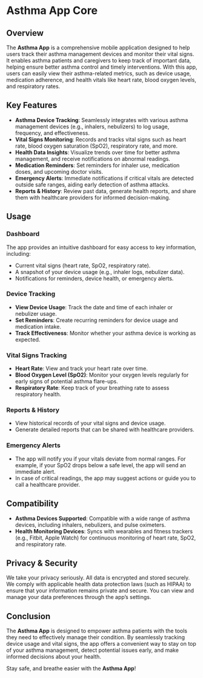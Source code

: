 # Asthma App Core

## Overview

The **Asthma App** is a comprehensive mobile application designed to help users track their asthma management devices and monitor their vital signs. It enables asthma patients and caregivers to keep track of important data, helping ensure better asthma control and timely interventions. With this app, users can easily view their asthma-related metrics, such as device usage, medication adherence, and health vitals like heart rate, blood oxygen levels, and respiratory rates.

## Key Features

- **Asthma Device Tracking**: Seamlessly integrates with various asthma management devices (e.g., inhalers, nebulizers) to log usage, frequency, and effectiveness.
- **Vital Signs Monitoring**: Records and tracks vital signs such as heart rate, blood oxygen saturation (SpO2), respiratory rate, and more.
- **Health Data Insights**: Visualize trends over time for better asthma management, and receive notifications on abnormal readings.
- **Medication Reminders**: Set reminders for inhaler use, medication doses, and upcoming doctor visits.
- **Emergency Alerts**: Immediate notifications if critical vitals are detected outside safe ranges, aiding early detection of asthma attacks.
- **Reports & History**: Review past data, generate health reports, and share them with healthcare providers for informed decision-making.


## Usage

### Dashboard
The app provides an intuitive dashboard for easy access to key information, including:
- Current vital signs (heart rate, SpO2, respiratory rate).
- A snapshot of your device usage (e.g., inhaler logs, nebulizer data).
- Notifications for reminders, device health, or emergency alerts.

### Device Tracking
- **View Device Usage**: Track the date and time of each inhaler or nebulizer usage.
- **Set Reminders**: Create recurring reminders for device usage and medication intake.
- **Track Effectiveness**: Monitor whether your asthma device is working as expected.

### Vital Signs Tracking
- **Heart Rate**: View and track your heart rate over time.
- **Blood Oxygen Level (SpO2)**: Monitor your oxygen levels regularly for early signs of potential asthma flare-ups.
- **Respiratory Rate**: Keep track of your breathing rate to assess respiratory health.

### Reports & History
- View historical records of your vital signs and device usage.
- Generate detailed reports that can be shared with healthcare providers.

### Emergency Alerts
- The app will notify you if your vitals deviate from normal ranges. For example, if your SpO2 drops below a safe level, the app will send an immediate alert.
- In case of critical readings, the app may suggest actions or guide you to call a healthcare provider.

## Compatibility

- **Asthma Devices Supported**: Compatible with a wide range of asthma devices, including inhalers, nebulizers, and pulse oximeters.
- **Health Monitoring Devices**: Syncs with wearables and fitness trackers (e.g., Fitbit, Apple Watch) for continuous monitoring of heart rate, SpO2, and respiratory rate.

## Privacy & Security

We take your privacy seriously. All data is encrypted and stored securely. We comply with applicable health data protection laws (such as HIPAA) to ensure that your information remains private and secure. You can view and manage your data preferences through the app’s settings.


## Conclusion

The **Asthma App** is designed to empower asthma patients with the tools they need to effectively manage their condition. By seamlessly tracking device usage and vital signs, the app offers a convenient way to stay on top of your asthma management, detect potential issues early, and make informed decisions about your health. 

Stay safe, and breathe easier with the **Asthma App**!
